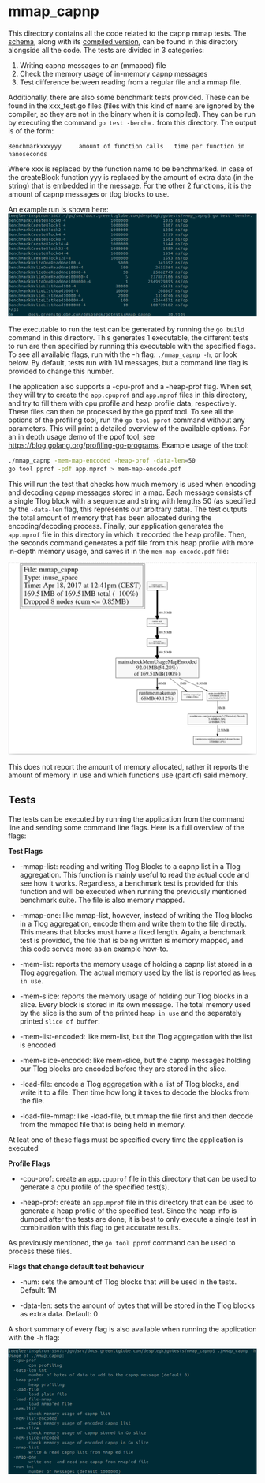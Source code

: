 # mmap_capnp

This directory contains all the code related to the capnp mmap tests. The [schema](tlog_schema.capnp),
along with its [compiled version](tlog_schema.capnp.go), can be found in this directory
alongside all the code.
The tests are divided in 3 categories:

  1. Writing capnp messages to an (mmaped) file
  2. Check the memory usage of in-memory capnp messages
  3. Test difference between reading from a regular file and a mmap file.

Additionally, there are also some benchmark tests provided. These can be found in the
xxx_test.go files (files with this kind of name are ignored by the compiler, so
they are not in the binary when it is compiled). They can be run by executing the
command `go test -bench=.` from this directory. The output is of the form:
```
Benchmarkxxxyyy     amount of function calls   time per function in nanoseconds
```

Where xxx is replaced by the function name to be benchmarked. In case of the
createBlock function yyy is replaced by the amount of extra data (in the string)
that is embedded in the message. For the other 2 functions, it is the amount of
capnp messages or tlog blocks to use.

An example run is shown here: ![benchmark example](static/benchmark_example.png)

The executable to run the test can be generated by running the `go build` command
in this directory. This generates 1 executable, the different tests to run are then
specified by running this executable with the specified flags. To see all available flags,
run with the -h flag: `./mmap_capnp -h`, or look below. By default, tests run with 1M
messages, but a command line flag is provided to change this number.

The application also supports a -cpu-prof and a -heap-prof flag. When set, they will
try to create the `app.cpuprof` and `app.mprof` files in this directory, and try to
fill them with cpu profile and heap profile data, respectively. These files can then be
processed by the go pprof tool. To see all the options of the profiling tool, run the
`go tool pprof` command without any parameters. This will print a detailed overview
of the available options. For an in depth usage demo of the ppof tool, see
https://blog.golang.org/profiling-go-programs. Example usage of the tool:
```bash
./mmap_capnp -mem-map-encoded -heap-prof -data-len=50
go tool pprof -pdf app.mprof > mem-map-encode.pdf
```

This will run the test that checks how much memory is used when encoding and decoding
capnp messages stored in a map. Each message consists of a single Tlog block with
a sequence and string with lengths 50 (as specified by the `-data-len` flag, this
represents our arbitrary data). The test outputs the total amount of memory that has been
allocated during the encoding/decoding process. Finally, our application generates the
`app.mprof` file in this directory in which it recorded the heap profile. Then, the seconds
command generates a pdf file from this heap profile with more in-depth memory usage,
and saves it in the `mem-map-encode.pdf` file:

![mem-map-encode.pdf](static/mem-map-encode.png)

This does not report the amount of memory allocated, rather it reports the amount of memory in use
and which functions use (part of) said memory.


## Tests

The tests can be executed by running the application from the command line and
sending some command line flags. Here is a full overview of the flags:

  **Test Flags**

  - -mmap-list: reading and writing Tlog Blocks to a capnp list in a Tlog aggregation.
  This function is mainly useful to read the actual code and see how it works. Regardless,
  a benchmark test is provided for this function and will be executed when running the
  previously mentioned benchmark suite. The file is also memory mapped.

  - -mmap-one: like mmap-list, however, instead of writing the Tlog blocks in a
  Tlog aggregation, encode them and write them to the file directly. This means that
  blocks must have a fixed length. Again, a benchmark test is provided, the file that
  is being written is memory mapped, and this code serves more as an example how-to.

  - -mem-list: reports the memory usage of holding a capnp list stored in a Tlog aggregation.
  The actual memory used by the list is reported as `heap in use`.

  - -mem-slice: reports the memory usage of holding our Tlog blocks in a slice. Every
  block is stored in its own message. The total memory used by the slice is the sum of
  the printed `heap in use` and the separately printed `slice of buffer`.

  - -mem-list-encoded: like mem-list, but the Tlog aggregation with the list is encoded

  - -mem-slice-encoded: like mem-slice, but the capnp messages holding our Tlog blocks are
  encoded before they are stored in the slice.

  - -load-file: encode a Tlog aggregation with a list of Tlog blocks, and write it to a file.
  Then time how long it takes to decode the blocks from the file.

  - -load-file-mmap: like -load-file, but mmap the file first and then decode from the mmaped file
  that is being held in memory.

  At leat one of these flags must be specified every time the application is executed

  **Profile Flags**

  - -cpu-prof: create an `app.cpuprof` file in this directory that can be used to generate
  a cpu profile of the specified test(s).

  - -heap-prof: create an `app.mprof` file in this directory that can be used to generate
  a heap profile of the specified test. Since the heap info is dumped after the tests are done,
  it is best to only execute a single test in combination with this flag to get accurate results.

  As previously mentioned, the `go tool pprof` command can be used to process these files.

  **Flags that change default test behaviour**

  - -num: sets the amount of Tlog blocks that will be used in the tests. Default: 1M

  - -data-len: sets the amount of bytes that will be stored in the Tlog blocks as extra data.
  Default: 0


A short summary of every flag is also available when running the application with the `-h`
flag:

![help output](static/help-output.png)
